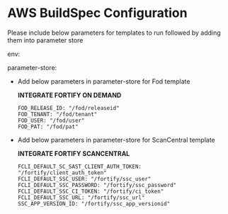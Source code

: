 # AWS BuildSpec Configuration
Please include below parameters for templates to run followed by adding them into parameter store

env:

  parameter-store:
  
   - Add below parameters in parameter-store for Fod template  
   
		**INTEGRATE FORTIFY ON DEMAND**
		````
		FOD_RELEASE_ID: "/fod/releaseid"
		FOD_TENANT: "/fod/tenant"
		FOD_USER: "/fod/user"
		FOD_PAT: "/fod/pat"  
		````
   - Add below parameters in parameter-store for ScanCentral template	
   
		**INTEGRATE FORTIFY SCANCENTRAL**
		````
        FCLI_DEFAULT_SC_SAST_CLIENT_AUTH_TOKEN: "/fortify/client_auth_token"
        FCLI_DEFAULT_SSC_USER: "/fortify/ssc_user"
        FCLI_DEFAULT_SSC_PASSWORD: "/fortify/ssc_password"
        FCLI_DEFAULT_SSC_CI_TOKEN: "/fortify/ci_token"
        FCLI_DEFAULT_SSC_URL: "/fortify/ssc_url"
        SSC_APP_VERSION_ID: "/fortify/ssc_app_versionid"
		````